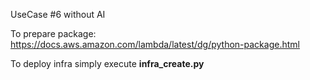 UseCase #6 without AI

To prepare package:
https://docs.aws.amazon.com/lambda/latest/dg/python-package.html

To deploy infra simply execute **infra_create.py**